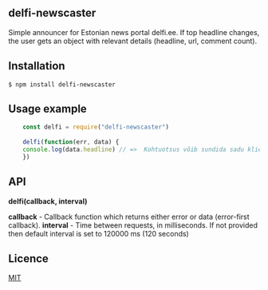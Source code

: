 **delfi-newscaster**
----------------
Simple announcer for Estonian news portal delfi.ee. If top headline changes, the user gets an object with relevant details (headline, url, comment count).

**Installation**
----------------
    $ npm install delfi-newscaster

**Usage example**
---------
```javascript
    const delfi = require("delfi-newscaster")
    
    delfi(function(err, data) {
    console.log(data.headline) // =>  Kohtuotsus võib sundida sadu kliente hanitanud Swedbanki vastutama
    })
```    

**API**
-------
**delfi(callback, interval)**

**callback** - Callback function which returns either error or data (error-first callback).
**interval** - Time between requests, in milliseconds. If not provided then default interval is set to 120000 ms (120 seconds)



**Licence**
-------
[MIT](http://vjpr.mit-license.org)